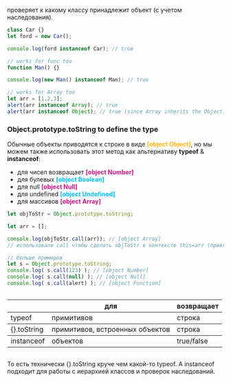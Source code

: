 проверяет к какому классу принадлежит объект (с учетом наследования).

```js
class Car {}
let ford = new Car();

console.log(ford instanceof Car); // true

// works for func too
function Man() {}

console.log(new Man() instanceof Man); // true

// works for Array too
let arr = [1,2,3];
alert(arr instanceof Array); // true
alert(arr instanceof Object); // true (since Array inherits the Object)
```

### Object.prototype.toString to define the type
Обычные объекты приводятся к строке в виде <span style="font-weight: bold; color: #FFB514;">[object Object]</span>, но мы можем также использовать этот метод как альтернативу **typeof** & **instanceof**:

- для чисел возвращает <span style="font-weight: bold; color: mediumvioletred;">[object Number]</span>
- для булевых <span style="font-weight: bold; color: deepskyblue;">[object Boolean]</span>
- для null <span style="font-weight: bold; color: mediumvioletred;">[object Null]</span>
- для undefined <span style="font-weight: bold; color: deepskyblue;">[object Undefined]</span>
- для массивов <span style="font-weight: bold; color: mediumvioletred;">[object Array]</span>

```js
let objToStr = Object.prototype.toString;

let arr = [];

console.log(objToStr.call(arr)); // [object Array]
// использовали call чтобы сделать objToStr в контексте this=arr (привязать контекст)

// больше примеров
let s = Object.prototype.toString; 
console.log( s.call(123) ); // [object Number] 
console.log( s.call(null) ); // [object Null] 
console.log( s.call(alert) ); // [object Function]
```

<div style="display: flex; justify-content: center;"><table> <thead> <tr> <th></th> <th>для</th> <th>возвращает</th> </tr> </thead> <tbody> <tr> <td>typeof</td> <td>примитивов</td> <td>строка</td> </tr> <tbody> <tr> <td>{}.toString</td> <td>примитивов, встроенных объектов</td> <td>строка</td> </tr> <tbody> <tr> <td>instanceof</td> <td>объектов</td> <td>true/false</td> </tr> </tbody> </table></div>

То есть технически {}.toString круче чем какой-то typeof. А instanceof подходит для работы с иерархией классов и проверок наследований.